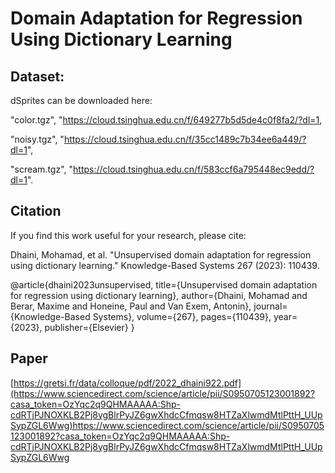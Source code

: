 # Domain Adaptation for Regression Using Dictionary Learning




## Dataset:
dSprites can be downloaded here:

"color.tgz", "https://cloud.tsinghua.edu.cn/f/649277b5d5de4c0f8fa2/?dl=1,

"noisy.tgz", "https://cloud.tsinghua.edu.cn/f/35cc1489c7b34ee6a449/?dl=1",

"scream.tgz", "https://cloud.tsinghua.edu.cn/f/583ccf6a795448ec9edd/?dl=1".


## Citation
If you find this work useful for your research, please cite:

Dhaini, Mohamad, et al. "Unsupervised domain adaptation for regression using dictionary learning." Knowledge-Based Systems 267 (2023): 110439.

@article{dhaini2023unsupervised,
  title={Unsupervised domain adaptation for regression using dictionary learning},
  author={Dhaini, Mohamad and Berar, Maxime and Honeine, Paul and Van Exem, Antonin},
  journal={Knowledge-Based Systems},
  volume={267},
  pages={110439},
  year={2023},
  publisher={Elsevier}
}

## Paper
[https://gretsi.fr/data/colloque/pdf/2022_dhaini922.pdf](https://www.sciencedirect.com/science/article/pii/S0950705123001892?casa_token=OzYqc2q9QHMAAAAA:Shp-cdRTjPJNOXKLB2Pj8ygBlrPyJZ6gwXhdcCfmqsw8HTZaXlwmdMtlPttH_UUpSypZGL6Wwg)https://www.sciencedirect.com/science/article/pii/S0950705123001892?casa_token=OzYqc2q9QHMAAAAA:Shp-cdRTjPJNOXKLB2Pj8ygBlrPyJZ6gwXhdcCfmqsw8HTZaXlwmdMtlPttH_UUpSypZGL6Wwg

